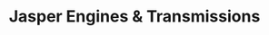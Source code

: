 ---
title: "Jasper Engines & Transmissions"
url: /jasper/jasper-engines-and-transmissions/
shop: car repair
---